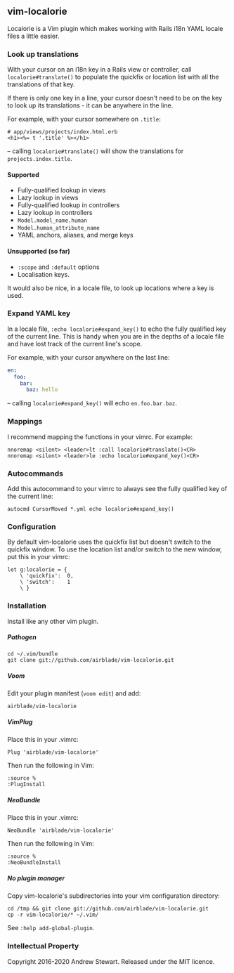 ## vim-localorie

Localorie is a Vim plugin which makes working with Rails i18n YAML locale files a little easier.


### Look up translations

With your cursor on an i18n key in a Rails view or controller, call `localorie#translate()` to populate the quickfix or location list with all the translations of that key.

If there is only one key in a line, your cursor doesn't need to be on the key to look up its translations - it can be anywhere in the line.

For example, with your cursor somewhere on `.title`:

```erb
# app/views/projects/index.html.erb
<h1><%= t '.title' %></h1>
```

– calling `localorie#translate()` will show the translations for `projects.index.title`.

#### Supported

- Fully-qualified lookup in views
- Lazy lookup in views
- Fully-qualified lookup in controllers
- Lazy lookup in controllers
- `Model.model_name.human`
- `Model.human_attribute_name`
- YAML anchors, aliases, and merge keys

#### Unsupported (so far)

- `:scope` and `:default` options
- Localisation keys.

It would also be nice, in a locale file, to look up locations where a key is used.


### Expand YAML key

In a locale file, `:echo localorie#expand_key()` to echo the fully qualified key of the current line.  This is handy when you are in the depths of a locale file and have lost track of the current line's scope.

For example, with your cursor anywhere on the last line:

```yaml
en:
  foo:
    bar:
      baz: hello
```

– calling `localorie#expand_key()` will echo `en.foo.bar.baz`.


### Mappings

I recommend mapping the functions in your vimrc.  For example:

```viml
nnoremap <silent> <leader>lt :call localorie#translate()<CR>
nnoremap <silent> <leader>le :echo localorie#expand_key()<CR>
```


### Autocommands

Add this autocommand to your vimrc to always see the fully qualified key of the current line:

```viml
autocmd CursorMoved *.yml echo localorie#expand_key()
```


### Configuration

By default vim-localorie uses the quickfix list but doesn't switch to the quickfix window.  To use the location list and/or switch to the new window, put this in your vimrc:

```viml
let g:localorie = {
    \ 'quickfix':  0,
    \ 'switch':    1
    \ }
```


### Installation

Install like any other vim plugin.

##### Pathogen

```
cd ~/.vim/bundle
git clone git://github.com/airblade/vim-localorie.git
```

##### Voom

Edit your plugin manifest (`voom edit`) and add:

```
airblade/vim-localorie
```

##### VimPlug

Place this in your .vimrc:

```viml
Plug 'airblade/vim-localorie'
```

Then run the following in Vim:

```
:source %
:PlugInstall
```

##### NeoBundle

Place this in your .vimrc:

```viml
NeoBundle 'airblade/vim-localorie'
```

Then run the following in Vim:

```
:source %
:NeoBundleInstall
```

##### No plugin manager

Copy vim-localorie's subdirectories into your vim configuration directory:

```
cd /tmp && git clone git://github.com/airblade/vim-localorie.git
cp -r vim-localorie/* ~/.vim/
```

See `:help add-global-plugin`.


### Intellectual Property

Copyright 2016-2020 Andrew Stewart.  Released under the MIT licence.


